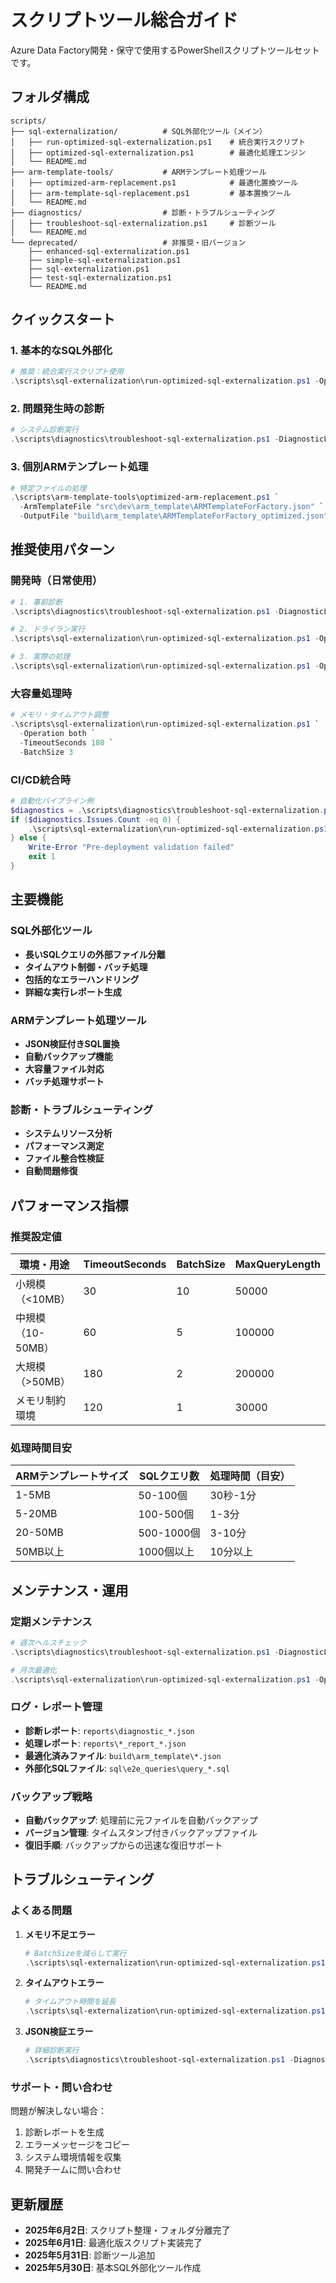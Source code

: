 # スクリプトツール総合ガイド

Azure Data Factory開発・保守で使用するPowerShellスクリプトツールセットです。

## フォルダ構成

```
scripts/
├── sql-externalization/          # SQL外部化ツール（メイン）
│   ├── run-optimized-sql-externalization.ps1    # 統合実行スクリプト
│   ├── optimized-sql-externalization.ps1        # 最適化処理エンジン
│   └── README.md
├── arm-template-tools/           # ARMテンプレート処理ツール
│   ├── optimized-arm-replacement.ps1            # 最適化置換ツール
│   ├── arm-template-sql-replacement.ps1         # 基本置換ツール
│   └── README.md
├── diagnostics/                  # 診断・トラブルシューティング
│   ├── troubleshoot-sql-externalization.ps1     # 診断ツール
│   └── README.md
└── deprecated/                   # 非推奨・旧バージョン
    ├── enhanced-sql-externalization.ps1
    ├── simple-sql-externalization.ps1
    ├── sql-externalization.ps1
    ├── test-sql-externalization.ps1
    └── README.md
```

## クイックスタート

### 1. 基本的なSQL外部化
```powershell
# 推奨：統合実行スクリプト使用
.\scripts\sql-externalization\run-optimized-sql-externalization.ps1 -Operation both
```

### 2. 問題発生時の診断
```powershell
# システム診断実行
.\scripts\diagnostics\troubleshoot-sql-externalization.ps1 -DiagnosticLevel full -FixIssues
```

### 3. 個別ARMテンプレート処理
```powershell
# 特定ファイルの処理
.\scripts\arm-template-tools\optimized-arm-replacement.ps1 `
  -ArmTemplateFile "src\dev\arm_template\ARMTemplateForFactory.json" `
  -OutputFile "build\arm_template\ARMTemplateForFactory_optimized.json"
```

## 推奨使用パターン

### 開発時（日常使用）
```powershell
# 1. 事前診断
.\scripts\diagnostics\troubleshoot-sql-externalization.ps1 -DiagnosticLevel quick

# 2. ドライラン実行
.\scripts\sql-externalization\run-optimized-sql-externalization.ps1 -Operation both -DryRun

# 3. 実際の処理
.\scripts\sql-externalization\run-optimized-sql-externalization.ps1 -Operation both
```

### 大容量処理時
```powershell
# メモリ・タイムアウト調整
.\scripts\sql-externalization\run-optimized-sql-externalization.ps1 `
  -Operation both `
  -TimeoutSeconds 180 `
  -BatchSize 3
```

### CI/CD統合時
```powershell
# 自動化パイプライン例
$diagnostics = .\scripts\diagnostics\troubleshoot-sql-externalization.ps1 -DiagnosticLevel validation
if ($diagnostics.Issues.Count -eq 0) {
    .\scripts\sql-externalization\run-optimized-sql-externalization.ps1 -Operation both
} else {
    Write-Error "Pre-deployment validation failed"
    exit 1
}
```

## 主要機能

### SQL外部化ツール
- **長いSQLクエリの外部ファイル分離**
- **タイムアウト制御・バッチ処理**
- **包括的なエラーハンドリング**
- **詳細な実行レポート生成**

### ARMテンプレート処理ツール
- **JSON検証付きSQL置換**
- **自動バックアップ機能**
- **大容量ファイル対応**
- **バッチ処理サポート**

### 診断・トラブルシューティング
- **システムリソース分析**
- **パフォーマンス測定**
- **ファイル整合性検証**
- **自動問題修復**

## パフォーマンス指標

### 推奨設定値

| 環境・用途 | TimeoutSeconds | BatchSize | MaxQueryLength |
|-----------|---------------|-----------|----------------|
| 小規模（<10MB） | 30 | 10 | 50000 |
| 中規模（10-50MB） | 60 | 5 | 100000 |
| 大規模（>50MB） | 180 | 2 | 200000 |
| メモリ制約環境 | 120 | 1 | 30000 |

### 処理時間目安

| ARMテンプレートサイズ | SQLクエリ数 | 処理時間（目安） |
|-------------------|-----------|----------------|
| 1-5MB | 50-100個 | 30秒-1分 |
| 5-20MB | 100-500個 | 1-3分 |
| 20-50MB | 500-1000個 | 3-10分 |
| 50MB以上 | 1000個以上 | 10分以上 |

## メンテナンス・運用

### 定期メンテナンス
```powershell
# 週次ヘルスチェック
.\scripts\diagnostics\troubleshoot-sql-externalization.ps1 -DiagnosticLevel full -GenerateReport

# 月次最適化
.\scripts\sql-externalization\run-optimized-sql-externalization.ps1 -Operation analyze
```

### ログ・レポート管理
- **診断レポート**: `reports\diagnostic_*.json`
- **処理レポート**: `reports\*_report_*.json`
- **最適化済みファイル**: `build\arm_template\*.json`
- **外部化SQLファイル**: `sql\e2e_queries\query_*.sql`

### バックアップ戦略
- **自動バックアップ**: 処理前に元ファイルを自動バックアップ
- **バージョン管理**: タイムスタンプ付きバックアップファイル
- **復旧手順**: バックアップからの迅速な復旧サポート

## トラブルシューティング

### よくある問題

1. **メモリ不足エラー**
   ```powershell
   # BatchSizeを減らして実行
   .\scripts\sql-externalization\run-optimized-sql-externalization.ps1 -BatchSize 2
   ```

2. **タイムアウトエラー**
   ```powershell
   # タイムアウト時間を延長
   .\scripts\sql-externalization\run-optimized-sql-externalization.ps1 -TimeoutSeconds 300
   ```

3. **JSON検証エラー**
   ```powershell
   # 詳細診断実行
   .\scripts\diagnostics\troubleshoot-sql-externalization.ps1 -DiagnosticLevel validation
   ```

### サポート・問い合わせ

問題が解決しない場合：
1. 診断レポートを生成
2. エラーメッセージをコピー
3. システム環境情報を収集
4. 開発チームに問い合わせ

## 更新履歴

- **2025年6月2日**: スクリプト整理・フォルダ分離完了
- **2025年6月1日**: 最適化版スクリプト実装完了
- **2025年5月31日**: 診断ツール追加
- **2025年5月30日**: 基本SQL外部化ツール作成
